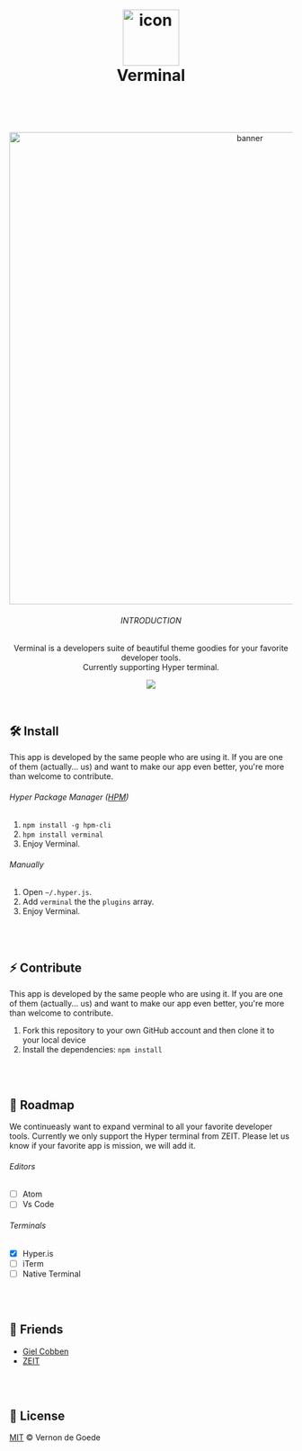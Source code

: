 <h1 align="center">
  <img src="https://gielcobben.com/github/verminal/icon_256x256.png" width="100" alt="icon"><br>
  Verminal
  <br>
  <br>
</h1>
<br>
<p align="center">  
  <img src="https://gielcobben.com/github/verminal/github_cover.png" width="840" alt="banner">
  <br>
  <h6 align="center">INTRODUCTION</h6>
  <p align="center">Verminal is a developers suite of beautiful theme goodies for your favorite developer tools. <br>Currently supporting Hyper terminal.</p>
 <p align="center"><img src="https://img.shields.io/npm/dw/verminal.svg" /></p>
</p>
<br>

## 🛠 Install
This app is developed by the same people who are using it. If you are one of them (actually... us) and want to make our app even better, you're more than welcome to contribute.

###### Hyper Package Manager ([HPM](https://github.com/zeit/hpm))
1. `npm install -g hpm-cli`
2. `hpm install verminal`
3. Enjoy Verminal.

###### Manually
1. Open `~/.hyper.js`.
2. Add `verminal` the the `plugins` array. 
3. Enjoy Verminal.

<br>
<br>

## ⚡️ Contribute
This app is developed by the same people who are using it. If you are one of them (actually... us) and want to make our app even better, you're more than welcome to contribute.

1. Fork this repository to your own GitHub account and then clone it to your local device
2. Install the dependencies: `npm install`

<br>
<br>

## 🚗 Roadmap
We continueasly want to expand verminal to all your favorite developer tools. Currently we only support the Hyper terminal from ZEIT. Please let us know if your favorite app is mission, we will add it.

###### Editors
- [ ] Atom
- [ ] Vs Code

###### Terminals
- [x] Hyper.is
- [ ] iTerm
- [ ] Native Terminal

<br>
<br>

## 👭 Friends
- [Giel Cobben](https://github.com/gielcobben)
- [ZEIT](https://github.com/zeit)

<br>
<br>

## 🔑 License

[MIT](https://github.com/vernondegoede/verminal/blob/master/LICENSE) © Vernon de Goede
